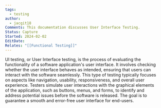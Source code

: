 ```yaml
---
tags:
  - testing
author:
  - jacgit18
Comments: This documentation discusses User Interface Testing.
Status: Capture
Started: 2024-02-02
EditDate: 
Relates: "[[Functional Testing]]"
---
```

UI testing, or User Interface testing, is the process of evaluating the functionality of a software application's user interface. It involves checking whether the user interface behaves as intended, ensuring that users can interact with the software seamlessly. This type of testing typically focuses on aspects like navigation, usability, responsiveness, and overall user experience. Testers simulate user interactions with the graphical elements of the application, such as buttons, menus, and forms, to identify and address potential issues before the software is released. The goal is to guarantee a smooth and error-free user interface for end-users.